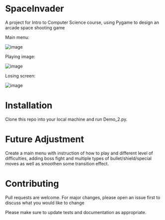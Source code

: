 # SpaceInvader
A project for Intro to Computer Science course, using Pygame to design an arcade space shooting game

Main menu:

![image](https://user-images.githubusercontent.com/76863485/159094698-c3c0a6bf-aff7-49bb-a4b2-9d1ae2d50aa2.png)

Playing image:

![image](https://user-images.githubusercontent.com/76863485/159094721-eeb04e78-a0f1-4f6b-b08d-0d974575544e.png)

Losing screen:

![image](https://user-images.githubusercontent.com/76863485/159094757-a05da866-83e6-4c46-956b-6a2947e94a57.png)

# Installation
Clone this repo into your local machine and run Demo_2.py.

# Future Adjustment
Create a main menu with instruction of how to play and different level of difficulties, adding boss fight and multiple types of bullet/shield/special moves as well as smoothen some transition effect.

# Contributing

Pull requests are welcome. For major changes, please open an issue first to discuss what you would like to change

Please make sure to update tests and documentation as appropriate.
